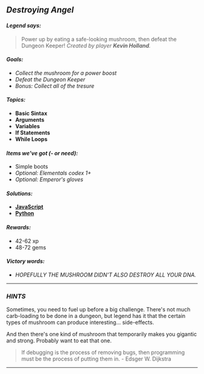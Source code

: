 ## _Destroying Angel_

#### _Legend says:_
> Power up by eating a safe-looking mushroom, then defeat the Dungeon Keeper! _Created by player **Kevin Holland**._

#### _Goals:_
+ _Collect the mushroom for a power boost_
+ _Defeat the Dungeon Keeper_
+ _Bonus: Collect all of the tresure_

#### _Topics:_
+ **Basic Sintax**
+ **Arguments**
+ **Variables**
+ **If Statements**
+ **While Loops**

#### _Items we've got (- or need):_
+ Simple boots
+ _Optional: Elementals codex 1+_
+ _Optional: Emperor's gloves_

#### _Solutions:_
+ **[JavaScript](destroyingAngel.js)**
+ **[Python](destroying_angel.py "Top-5 : 3.8s")**

#### _Rewards:_
+ 42-62 xp
+ 48-72 gems

#### _Victory words:_
+ _HOPEFULLY THE MUSHROOM DIDN'T ALSO DESTROY ALL YOUR DNA._

___

### _HINTS_

Sometimes, you need to fuel up before a big challenge. There's not much carb-loading to be done in a dungeon, but legend has it that the certain types of mushroom can produce interesting... side-effects.

And then there's one kind of mushroom that temporarily makes you gigantic and strong. Probably want to eat that one.

> If debugging is the process of removing bugs, then programming must be the process of putting them in. - Edsger W. Dijkstra

___
